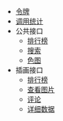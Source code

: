- [令牌](public/token)
- [调用统计](public/summary)
- 公共接口
  - [排行榜](public/ranking)
  - [搜索](public/search)
  - [色图](public/setu)
- 插画接口
  - [排行榜](illust/ranking)
  - [查看图片](illust/look)
  - [评论](illust/comments)
  - [详细数据](illust/detail)
